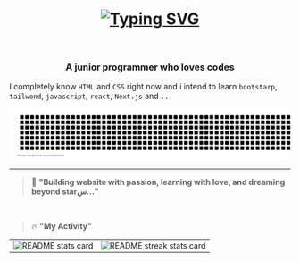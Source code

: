 <h1 align="center">
  <a href="https://git.io/typing-svg"><img src="https://readme-typing-svg.demolab.com?font=Fira+Code&size=32&pause=1000&width=435&lines=Hello%2C+There!%F0%9F%91%8B;This+is+Ehsan;Not+%7Bjson%7D!;Nice+to+meet+you!" alt="Typing SVG" /></a>
</h1>
<img src="https://www.animatedimages.org/data/media/562/animated-line-image-0111.gif" width="1015" height="2" />
<h3 align="center">A junior programmer who loves codes</h3>

I completely know `HTML` and `CSS` right now and i intend to learn `bootstarp`, `tailwond`, `javascript`, `react`, `Next.js` and `...`

![gitartwork](gitartwork.svg)

---

> 🚀 **"Building website with passion, learning with love, and dreaming beyond starس..."**

<br/>

> 🔥 **"My Activity"**

<table>
 <tr>
   <td>
     <img src="https://github-readme-stats.vercel.app/api?username=poor-memory-web&show_icons=true&theme=maroongold" alt="README stats card"/>
   </td>
   <td>
     <img src="https://streak-stats.demolab.com/?user=poor-memory-web&theme=maroongold" alt="README streak stats card"/>
   </td>
 </tr>
  <table/>
